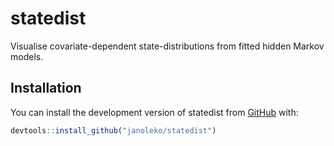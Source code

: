 
<!-- README.md is generated from README.Rmd. Please edit that file -->

# statedist

<!-- badges: start -->
<!-- [![R-CMD-check](https://github.com/janoleko/statedist/actions/workflows/R-CMD-check.yaml/badge.svg)](https://github.com/janoleko/statedist/actions/workflows/R-CMD-check.yaml) -->
<!-- badges: end -->

Visualise covariate-dependent state-distributions from fitted hidden
Markov models.

## Installation

You can install the development version of statedist from
[GitHub](https://github.com/janoleko/statedist) with:

``` r
devtools::install_github("janoleko/statedist")
```
